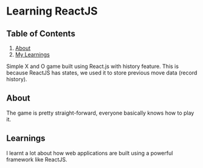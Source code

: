 # Learning ReactJS
## Table of Contents
1. [About](#about)
2. [My Learnings](#learnings)

Simple X and O game built using React.js with history feature.
This is because ReactJS has states, we used it to store previous move data (record history).

<a name="about"></a>
## About
The game is pretty straight-forward, everyone basically knows how to play it.

<a name="learnings"></a>
## Learnings
I learnt a lot about how web applications are built using a powerful framework like ReactJS.